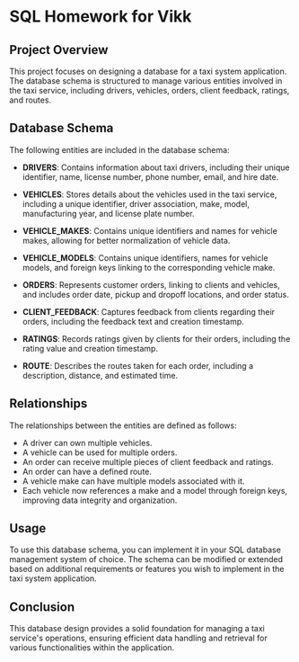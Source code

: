 # SQL Homework for Vikk

## Project Overview

This project focuses on designing a database for a taxi system application. The database schema is structured to manage various entities involved in the taxi service, including drivers, vehicles, orders, client feedback, ratings, and routes.

## Database Schema

The following entities are included in the database schema:

- **DRIVERS**: Contains information about taxi drivers, including their unique identifier, name, license number, phone number, email, and hire date.
  
- **VEHICLES**: Stores details about the vehicles used in the taxi service, including a unique identifier, driver association, make, model, manufacturing year, and license plate number.
  
- **VEHICLE_MAKES**: Contains unique identifiers and names for vehicle makes, allowing for better normalization of vehicle data.
  
- **VEHICLE_MODELS**: Contains unique identifiers, names for vehicle models, and foreign keys linking to the corresponding vehicle make.
  
- **ORDERS**: Represents customer orders, linking to clients and vehicles, and includes order date, pickup and dropoff locations, and order status.
  
- **CLIENT_FEEDBACK**: Captures feedback from clients regarding their orders, including the feedback text and creation timestamp.
  
- **RATINGS**: Records ratings given by clients for their orders, including the rating value and creation timestamp.
  
- **ROUTE**: Describes the routes taken for each order, including a description, distance, and estimated time.

## Relationships

The relationships between the entities are defined as follows:

- A driver can own multiple vehicles.
- A vehicle can be used for multiple orders.
- An order can receive multiple pieces of client feedback and ratings.
- An order can have a defined route.
- A vehicle make can have multiple models associated with it.
- Each vehicle now references a make and a model through foreign keys, improving data integrity and organization.

## Usage

To use this database schema, you can implement it in your SQL database management system of choice. The schema can be modified or extended based on additional requirements or features you wish to implement in the taxi system application.

## Conclusion

This database design provides a solid foundation for managing a taxi service's operations, ensuring efficient data handling and retrieval for various functionalities within the application.

